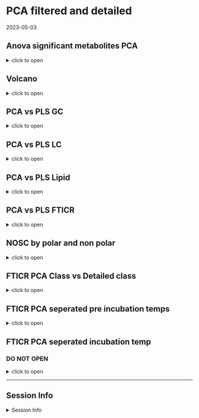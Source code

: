 PCA filtered and detailed
================
2023-05-03

## Anova significant metabolites PCA

<details>
<summary>
click to open
</summary>

#### GC:

<img src="Data_explore_files/figure-gfm/unnamed-chunk-1-1.png" width="50%" /><img src="Data_explore_files/figure-gfm/unnamed-chunk-1-2.png" width="50%" />

    ## NULL

#### LC:

<img src="Data_explore_files/figure-gfm/unnamed-chunk-3-1.png" width="50%" /><img src="Data_explore_files/figure-gfm/unnamed-chunk-3-2.png" width="50%" />

|          |  Df |  SumOfSqs |        R2 |        F | Pr(\>F) |
|:---------|----:|----------:|----------:|---------:|--------:|
| pre      |   1 | 0.0025800 | 0.1596463 | 7.557022 |   0.001 |
| inc      |   5 | 0.0032469 | 0.2009156 | 1.902109 |   0.018 |
| pre:inc  |   5 | 0.0028229 | 0.1746759 | 1.653693 |   0.059 |
| Residual |  22 | 0.0075109 | 0.4647622 |       NA |      NA |
| Total    |  33 | 0.0161607 | 1.0000000 |       NA |      NA |

Permanova results significant compounds only

</details>

## Volcano

<details>
<summary>
click to open
</summary>

#### GC:

<img src="Data_explore_files/figure-gfm/unnamed-chunk-5-1.png" width="100%" />

#### LC:

<img src="Data_explore_files/figure-gfm/unnamed-chunk-6-1.png" width="100%" />

</details>

## PCA vs PLS GC

<details>
<summary>
click to open
</summary>

#### Pre:

<img src="Data_explore_files/figure-gfm/unnamed-chunk-7-1.png" width="50%" /><img src="Data_explore_files/figure-gfm/unnamed-chunk-7-2.png" width="50%" />

#### INC:

<img src="Data_explore_files/figure-gfm/unnamed-chunk-8-1.png" width="50%" /><img src="Data_explore_files/figure-gfm/unnamed-chunk-8-2.png" width="50%" />

</details>

## PCA vs PLS LC

<details>
<summary>
click to open
</summary>

#### Pre:

<img src="Data_explore_files/figure-gfm/unnamed-chunk-9-1.png" width="50%" /><img src="Data_explore_files/figure-gfm/unnamed-chunk-9-2.png" width="50%" />

#### INC:

<img src="Data_explore_files/figure-gfm/unnamed-chunk-10-1.png" width="50%" /><img src="Data_explore_files/figure-gfm/unnamed-chunk-10-2.png" width="50%" />

</details>

## PCA vs PLS Lipid

<details>
<summary>
click to open
</summary>

#### Pre:

<img src="Data_explore_files/figure-gfm/unnamed-chunk-11-1.png" width="50%" /><img src="Data_explore_files/figure-gfm/unnamed-chunk-11-2.png" width="50%" />

#### INC:

<img src="Data_explore_files/figure-gfm/unnamed-chunk-12-1.png" width="50%" /><img src="Data_explore_files/figure-gfm/unnamed-chunk-12-2.png" width="50%" />

</details>

## PCA vs PLS FTICR

<details>
<summary>
click to open
</summary>

#### -2:

<img src="Data_explore_files/figure-gfm/unnamed-chunk-13-1.png" width="50%" /><img src="Data_explore_files/figure-gfm/unnamed-chunk-13-2.png" width="50%" /><img src="Data_explore_files/figure-gfm/unnamed-chunk-13-3.png" width="50%" /><img src="Data_explore_files/figure-gfm/unnamed-chunk-13-4.png" width="50%" />

#### -6:

<img src="Data_explore_files/figure-gfm/unnamed-chunk-14-1.png" width="50%" /><img src="Data_explore_files/figure-gfm/unnamed-chunk-14-2.png" width="50%" /><img src="Data_explore_files/figure-gfm/unnamed-chunk-14-3.png" width="50%" /><img src="Data_explore_files/figure-gfm/unnamed-chunk-14-4.png" width="50%" />

</details>

## NOSC by polar and non polar

<details>
<summary>
click to open
</summary>

#### NOSC:

![](Data_explore_files/figure-gfm/unnamed-chunk-15-1.png)<!-- -->

<img src="Data_explore_files/figure-gfm/unnamed-chunk-16-1.png" width="50%" /><img src="Data_explore_files/figure-gfm/unnamed-chunk-16-2.png" width="50%" />
</details>

## FTICR PCA Class vs Detailed class

<details>
<summary>
click to open
</summary>

#### PCA-Class vs Detailed Class:

<img src="Data_explore_files/figure-gfm/unnamed-chunk-17-1.png" width="50%" /><img src="Data_explore_files/figure-gfm/unnamed-chunk-17-2.png" width="50%" /><img src="Data_explore_files/figure-gfm/unnamed-chunk-17-3.png" width="50%" /><img src="Data_explore_files/figure-gfm/unnamed-chunk-17-4.png" width="50%" /><img src="Data_explore_files/figure-gfm/unnamed-chunk-17-5.png" width="50%" /><img src="Data_explore_files/figure-gfm/unnamed-chunk-17-6.png" width="50%" /><img src="Data_explore_files/figure-gfm/unnamed-chunk-17-7.png" width="50%" /><img src="Data_explore_files/figure-gfm/unnamed-chunk-17-8.png" width="50%" />

</details>

## FTICR PCA seperated pre incubation temps

<details>
<summary>
click to open
</summary>

#### PCA -2:

<img src="Data_explore_files/figure-gfm/unnamed-chunk-18-1.png" width="50%" /><img src="Data_explore_files/figure-gfm/unnamed-chunk-18-2.png" width="50%" /><img src="Data_explore_files/figure-gfm/unnamed-chunk-18-3.png" width="50%" /><img src="Data_explore_files/figure-gfm/unnamed-chunk-18-4.png" width="50%" /><img src="Data_explore_files/figure-gfm/unnamed-chunk-18-5.png" width="50%" /><img src="Data_explore_files/figure-gfm/unnamed-chunk-18-6.png" width="50%" /><img src="Data_explore_files/figure-gfm/unnamed-chunk-18-7.png" width="50%" /><img src="Data_explore_files/figure-gfm/unnamed-chunk-18-8.png" width="50%" />

#### PCA -6:

<img src="Data_explore_files/figure-gfm/unnamed-chunk-19-1.png" width="50%" /><img src="Data_explore_files/figure-gfm/unnamed-chunk-19-2.png" width="50%" /><img src="Data_explore_files/figure-gfm/unnamed-chunk-19-3.png" width="50%" /><img src="Data_explore_files/figure-gfm/unnamed-chunk-19-4.png" width="50%" /><img src="Data_explore_files/figure-gfm/unnamed-chunk-19-5.png" width="50%" /><img src="Data_explore_files/figure-gfm/unnamed-chunk-19-6.png" width="50%" /><img src="Data_explore_files/figure-gfm/unnamed-chunk-19-7.png" width="50%" /><img src="Data_explore_files/figure-gfm/unnamed-chunk-19-8.png" width="50%" />

</details>

## FTICR PCA seperated incubation temp

### DO NOT OPEN

<details>
<summary>
click to open
</summary>

#### PCA-Pre:

<img src="Data_explore_files/figure-gfm/unnamed-chunk-20-1.png" width="50%" /><img src="Data_explore_files/figure-gfm/unnamed-chunk-20-2.png" width="50%" /><img src="Data_explore_files/figure-gfm/unnamed-chunk-20-3.png" width="50%" /><img src="Data_explore_files/figure-gfm/unnamed-chunk-20-4.png" width="50%" /><img src="Data_explore_files/figure-gfm/unnamed-chunk-20-5.png" width="50%" /><img src="Data_explore_files/figure-gfm/unnamed-chunk-20-6.png" width="50%" /><img src="Data_explore_files/figure-gfm/unnamed-chunk-20-7.png" width="50%" /><img src="Data_explore_files/figure-gfm/unnamed-chunk-20-8.png" width="50%" />

#### PCA-2:

<img src="Data_explore_files/figure-gfm/unnamed-chunk-21-1.png" width="50%" /><img src="Data_explore_files/figure-gfm/unnamed-chunk-21-2.png" width="50%" /><img src="Data_explore_files/figure-gfm/unnamed-chunk-21-3.png" width="50%" /><img src="Data_explore_files/figure-gfm/unnamed-chunk-21-4.png" width="50%" /><img src="Data_explore_files/figure-gfm/unnamed-chunk-21-5.png" width="50%" /><img src="Data_explore_files/figure-gfm/unnamed-chunk-21-6.png" width="50%" /><img src="Data_explore_files/figure-gfm/unnamed-chunk-21-7.png" width="50%" /><img src="Data_explore_files/figure-gfm/unnamed-chunk-21-8.png" width="50%" />

#### PCA-4:

<img src="Data_explore_files/figure-gfm/unnamed-chunk-22-1.png" width="50%" /><img src="Data_explore_files/figure-gfm/unnamed-chunk-22-2.png" width="50%" /><img src="Data_explore_files/figure-gfm/unnamed-chunk-22-3.png" width="50%" /><img src="Data_explore_files/figure-gfm/unnamed-chunk-22-4.png" width="50%" /><img src="Data_explore_files/figure-gfm/unnamed-chunk-22-5.png" width="50%" /><img src="Data_explore_files/figure-gfm/unnamed-chunk-22-6.png" width="50%" /><img src="Data_explore_files/figure-gfm/unnamed-chunk-22-7.png" width="50%" /><img src="Data_explore_files/figure-gfm/unnamed-chunk-22-8.png" width="50%" />

#### PCA-6:

<img src="Data_explore_files/figure-gfm/unnamed-chunk-23-1.png" width="50%" /><img src="Data_explore_files/figure-gfm/unnamed-chunk-23-2.png" width="50%" /><img src="Data_explore_files/figure-gfm/unnamed-chunk-23-3.png" width="50%" /><img src="Data_explore_files/figure-gfm/unnamed-chunk-23-4.png" width="50%" /><img src="Data_explore_files/figure-gfm/unnamed-chunk-23-5.png" width="50%" /><img src="Data_explore_files/figure-gfm/unnamed-chunk-23-6.png" width="50%" /><img src="Data_explore_files/figure-gfm/unnamed-chunk-23-7.png" width="50%" /><img src="Data_explore_files/figure-gfm/unnamed-chunk-23-8.png" width="50%" />

#### PCA-8:

<img src="Data_explore_files/figure-gfm/unnamed-chunk-24-1.png" width="50%" /><img src="Data_explore_files/figure-gfm/unnamed-chunk-24-2.png" width="50%" /><img src="Data_explore_files/figure-gfm/unnamed-chunk-24-3.png" width="50%" /><img src="Data_explore_files/figure-gfm/unnamed-chunk-24-4.png" width="50%" /><img src="Data_explore_files/figure-gfm/unnamed-chunk-24-5.png" width="50%" /><img src="Data_explore_files/figure-gfm/unnamed-chunk-24-6.png" width="50%" /><img src="Data_explore_files/figure-gfm/unnamed-chunk-24-7.png" width="50%" /><img src="Data_explore_files/figure-gfm/unnamed-chunk-24-8.png" width="50%" />

#### PCA-10:

<img src="Data_explore_files/figure-gfm/unnamed-chunk-25-1.png" width="50%" /><img src="Data_explore_files/figure-gfm/unnamed-chunk-25-2.png" width="50%" /><img src="Data_explore_files/figure-gfm/unnamed-chunk-25-3.png" width="50%" /><img src="Data_explore_files/figure-gfm/unnamed-chunk-25-4.png" width="50%" /><img src="Data_explore_files/figure-gfm/unnamed-chunk-25-5.png" width="50%" /><img src="Data_explore_files/figure-gfm/unnamed-chunk-25-6.png" width="50%" /><img src="Data_explore_files/figure-gfm/unnamed-chunk-25-7.png" width="50%" /><img src="Data_explore_files/figure-gfm/unnamed-chunk-25-8.png" width="50%" />

</details>

------------------------------------------------------------------------

## Session Info

<details>
<summary>
Session Info
</summary>

Date run: 2024-01-30

    ## R version 4.3.2 (2023-10-31 ucrt)
    ## Platform: x86_64-w64-mingw32/x64 (64-bit)
    ## Running under: Windows 11 x64 (build 22621)
    ## 
    ## Matrix products: default
    ## 
    ## 
    ## locale:
    ## [1] LC_COLLATE=English_United States.utf8 
    ## [2] LC_CTYPE=English_United States.utf8   
    ## [3] LC_MONETARY=English_United States.utf8
    ## [4] LC_NUMERIC=C                          
    ## [5] LC_TIME=English_United States.utf8    
    ## 
    ## time zone: America/Los_Angeles
    ## tzcode source: internal
    ## 
    ## attached base packages:
    ## [1] grid      stats     graphics  grDevices utils     datasets  methods  
    ## [8] base     
    ## 
    ## other attached packages:
    ##  [1] ropls_1.34.0        trelliscopejs_0.2.6 pmartR_2.4.1       
    ##  [4] agricolae_1.3-7     knitr_1.45          nlme_3.1-163       
    ##  [7] cowplot_1.1.1       ggpubr_0.6.0        janitor_2.2.0      
    ## [10] pracma_2.4.4        reshape2_1.4.4      ggbiplot_0.55      
    ## [13] scales_1.3.0        plyr_1.8.9          vegan_2.6-4        
    ## [16] lattice_0.21-9      permute_0.9-7       lubridate_1.9.3    
    ## [19] forcats_1.0.0       stringr_1.5.1       dplyr_1.1.4        
    ## [22] purrr_1.0.2         readr_2.1.4         tidyr_1.3.0        
    ## [25] tibble_3.2.1        ggplot2_3.4.4       tidyverse_2.0.0    
    ## [28] tarchetypes_0.7.9   targets_1.3.2      
    ## 
    ## loaded via a namespace (and not attached):
    ##   [1] rstudioapi_0.15.0           jsonlite_1.8.8             
    ##   [3] MultiAssayExperiment_1.28.0 magrittr_2.0.3             
    ##   [5] farver_2.1.1                rmarkdown_2.25             
    ##   [7] fs_1.6.3                    zlibbioc_1.48.0            
    ##   [9] vctrs_0.6.4                 RCurl_1.98-1.14            
    ##  [11] MultiDataSet_1.30.0         base64enc_0.1-3            
    ##  [13] rstatix_0.7.2               webshot_0.5.5              
    ##  [15] htmltools_0.5.7             S4Arrays_1.2.0             
    ##  [17] progress_1.2.2              polynom_1.4-1              
    ##  [19] broom_1.0.5                 SparseArray_1.2.3          
    ##  [21] htmlwidgets_1.6.3           plotly_4.10.3              
    ##  [23] qqman_0.1.9                 igraph_1.5.1               
    ##  [25] mime_0.12                   lifecycle_1.0.4            
    ##  [27] iterators_1.0.14            pkgconfig_2.0.3            
    ##  [29] Matrix_1.6-1.1              R6_2.5.1                   
    ##  [31] fastmap_1.1.1               GenomeInfoDbData_1.2.11    
    ##  [33] MatrixGenerics_1.14.0       shiny_1.8.0                
    ##  [35] snakecase_0.11.1            digest_0.6.33              
    ##  [37] colorspace_2.1-0            S4Vectors_0.40.2           
    ##  [39] ps_1.7.5                    GenomicRanges_1.54.1       
    ##  [41] base64url_1.4               labeling_0.4.3             
    ##  [43] fansi_1.0.5                 timechange_0.2.0           
    ##  [45] httr_1.4.7                  abind_1.4-5                
    ##  [47] mgcv_1.9-0                  compiler_4.3.2             
    ##  [49] withr_2.5.2                 backports_1.4.1            
    ##  [51] carData_3.0-5               highr_0.10                 
    ##  [53] ggsignif_0.6.4              MASS_7.3-60                
    ##  [55] DelayedArray_0.28.0         tools_4.3.2                
    ##  [57] httpuv_1.6.12               glue_1.6.2                 
    ##  [59] callr_3.7.3                 promises_1.2.1             
    ##  [61] checkmate_2.3.0             cluster_2.1.4              
    ##  [63] generics_0.1.3              gtable_0.3.4               
    ##  [65] tzdb_0.4.0                  data.table_1.14.8          
    ##  [67] hms_1.1.3                   car_3.1-2                  
    ##  [69] utf8_1.2.4                  XVector_0.42.0             
    ##  [71] BiocGenerics_0.48.1         foreach_1.5.2              
    ##  [73] pillar_1.9.0                ggExtra_0.10.1             
    ##  [75] limma_3.58.1                later_1.3.1                
    ##  [77] splines_4.3.2               AlgDesign_1.2.1            
    ##  [79] tidyselect_1.2.0            miniUI_0.1.1.1             
    ##  [81] IRanges_2.36.0              SummarizedExperiment_1.32.0
    ##  [83] stats4_4.3.2                xfun_0.41                  
    ##  [85] Biobase_2.62.0              statmod_1.5.0              
    ##  [87] matrixStats_1.2.0           stringi_1.8.2              
    ##  [89] lazyeval_0.2.2              yaml_2.3.7                 
    ##  [91] evaluate_0.23               codetools_0.2-19           
    ##  [93] DistributionUtils_0.6-1     cli_3.6.1                  
    ##  [95] xtable_1.8-4                munsell_0.5.0              
    ##  [97] processx_3.8.2              Rcpp_1.0.11                
    ##  [99] GenomeInfoDb_1.38.5         parallel_4.3.2             
    ## [101] ellipsis_0.3.2              autocogs_0.1.4             
    ## [103] prettyunits_1.2.0           mclust_6.0.1               
    ## [105] calibrate_1.7.7             bitops_1.0-7               
    ## [107] viridisLite_0.4.2           crayon_1.5.2               
    ## [109] rlang_1.1.2

</details>
